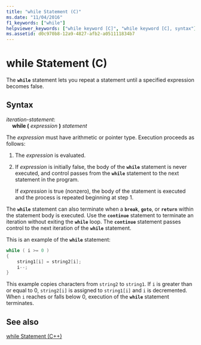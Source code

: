 ```yaml
---
title: "while Statement (C)"
ms.date: "11/04/2016"
f1_keywords: ["while"]
helpviewer_keywords: ["while keyword [C]", "while keyword [C], syntax"]
ms.assetid: d0c970b8-12a9-4827-afb2-a051111834b7
---
```

# while Statement (C)

The **`while`** statement lets you repeat a statement until a specified expression becomes false.

## Syntax

*iteration-statement*:<br/>
&nbsp;&nbsp;&nbsp;&nbsp;**while (**  *expression*  **)**  *statement*

The *expression* must have arithmetic or pointer type. Execution proceeds as follows:

1. The *expression* is evaluated.

1. If *expression* is initially false, the body of the **`while`** statement is never executed, and control passes from the **`while`** statement to the next statement in the program.

   If *expression* is true (nonzero), the body of the statement is executed and the process is repeated beginning at step 1.

The **`while`** statement can also terminate when a **`break`**, **`goto`**, or **`return`** within the statement body is executed. Use the **`continue`** statement to terminate an iteration without exiting the **`while`** loop. The **`continue`** statement passes control to the next iteration of the **`while`** statement.

This is an example of the **`while`** statement:

```C
while ( i >= 0 )
{
    string1[i] = string2[i];
    i--;
}
```

This example copies characters from `string2` to `string1`. If `i` is greater than or equal to 0, `string2[i]` is assigned to `string1[i]` and `i` is decremented. When `i` reaches or falls below 0, execution of the **`while`** statement terminates.

## See also

[while Statement (C++)](../cpp/while-statement-cpp.md)
